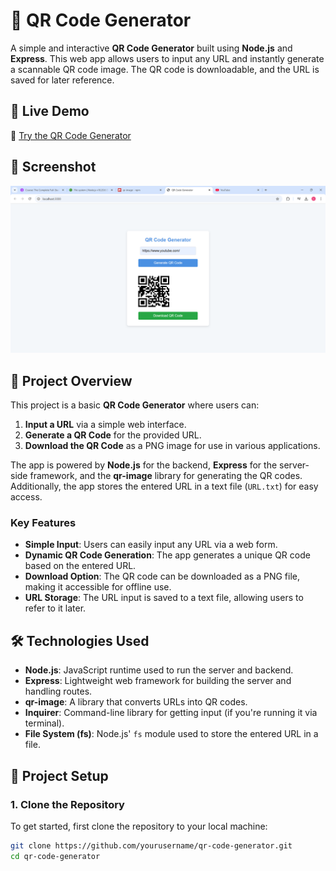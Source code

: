 # 🔗 QR Code Generator

A simple and interactive **QR Code Generator** built using **Node.js** and **Express**. This web app allows users to input any URL and instantly generate a scannable QR code image. The QR code is downloadable, and the URL is saved for later reference.

## 🚀 Live Demo
🔗 [Try the QR Code Generator](https://node-js-qr-code-generator.onrender.com/) 

## 📸 Screenshot
![QR Code Generator Preview](public/Screenshot.png)

## 📜 Project Overview

This project is a basic **QR Code Generator** where users can:
1. **Input a URL** via a simple web interface.
2. **Generate a QR Code** for the provided URL.
3. **Download the QR Code** as a PNG image for use in various applications.

The app is powered by **Node.js** for the backend, **Express** for the server-side framework, and the **qr-image** library for generating the QR codes. Additionally, the app stores the entered URL in a text file (`URL.txt`) for easy access.

### Key Features
- **Simple Input**: Users can easily input any URL via a web form.
- **Dynamic QR Code Generation**: The app generates a unique QR code based on the entered URL.
- **Download Option**: The QR code can be downloaded as a PNG file, making it accessible for offline use.
- **URL Storage**: The URL input is saved to a text file, allowing users to refer to it later.

## 🛠 Technologies Used
- **Node.js**: JavaScript runtime used to run the server and backend.
- **Express**: Lightweight web framework for building the server and handling routes.
- **qr-image**: A library that converts URLs into QR codes.
- **Inquirer**: Command-line library for getting input (if you're running it via terminal).
- **File System (fs)**: Node.js' `fs` module used to store the entered URL in a file.

## 📂 Project Setup

### 1. Clone the Repository

To get started, first clone the repository to your local machine:

```bash
git clone https://github.com/yourusername/qr-code-generator.git
cd qr-code-generator
